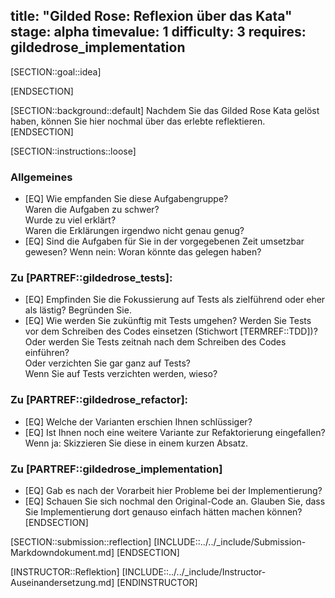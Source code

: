 title: "Gilded Rose: Reflexion über das Kata"
stage: alpha
timevalue: 1
difficulty: 3
requires: gildedrose_implementation
---
[SECTION::goal::idea]

[ENDSECTION]

[SECTION::background::default]
Nachdem Sie das Gilded Rose Kata gelöst haben, können Sie hier nochmal über das erlebte 
reflektieren.
[ENDSECTION]

[SECTION::instructions::loose] 
### Allgemeines 

- [EQ] Wie empfanden Sie diese Aufgabengruppe?  
  Waren die Aufgaben zu schwer?  
  Wurde zu viel erklärt?  
  Waren die Erklärungen irgendwo nicht genau genug?
- [EQ] Sind die Aufgaben für Sie in der vorgegebenen Zeit umsetzbar gewesen?
  Wenn nein: Woran könnte das gelegen haben?

### Zu [PARTREF::gildedrose_tests]:

- [EQ] Empfinden Sie die Fokussierung auf Tests als zielführend oder eher als lästig? Begründen Sie.
- [EQ] Wie werden Sie zukünftig mit Tests umgehen?
  Werden Sie Tests vor dem Schreiben des Codes einsetzen (Stichwort [TERMREF::TDD])?  
  Oder werden Sie Tests zeitnah nach dem Schreiben des Codes einführen?  
  Oder verzichten Sie gar ganz auf Tests?  
  Wenn Sie auf Tests verzichten werden, wieso?

### Zu [PARTREF::gildedrose_refactor]:
 
- [EQ] Welche der Varianten erschien Ihnen schlüssiger?
- [EQ] Ist Ihnen noch eine weitere Variante zur Refaktorierung eingefallen? 
  Wenn ja: Skizzieren Sie diese in einem kurzen Absatz.

### Zu [PARTREF::gildedrose_implementation]

- [EQ] Gab es nach der Vorarbeit hier Probleme bei der Implementierung?
- [EQ] Schauen Sie sich nochmal den Original-Code an.
  Glauben Sie, dass Sie Implementierung dort genauso einfach hätten machen können?
[ENDSECTION]

[SECTION::submission::reflection]
[INCLUDE::../../_include/Submission-Markdowndokument.md]
[ENDSECTION]

[INSTRUCTOR::Reflektion]
[INCLUDE::../../_include/Instructor-Auseinandersetzung.md]
[ENDINSTRUCTOR]